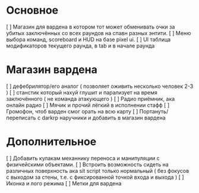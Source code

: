 # Основное
[ ] Магазин для вардена в котором тот может обменивать очки за убитых заключённых со всех раундов на спавн разных энтити.
[ ] Меню выбора команд, scoreboard и HUD на базе pixel ui.
[ ] UI таблица модификаторов текущего раунда, в tab и в начале раунда

# Магазин вардена
[ ] дефебрилятор/его аналог ( позволяет оживить несколько человек 2-3 )
[ ] станстик который нахуй глушит и парализует на время заключённого ( не команда атакующего )
[ ] Радио приёмник, ака онлайн радио
[ ] Мячик и прочий лёгкий в исполнении стафф
[ ] Громофон, чтоб варден смог орать на всю карту
[ ] Портануть/переписать с darkrp наручники и добавить в магазин вардена

# Дополнительное
[ ] Добавить кулакам механнику переноса и манипуляции с физичейскими объектами.
[ ] Встроить возможность сидеть на различных поверхность ака sit script только нормальный ( без фокусов с выходом за стены, т.е. с фиксированной точкой входа и выхода )
[ ] Иконка и лого режима
[ ] Метки для вардена